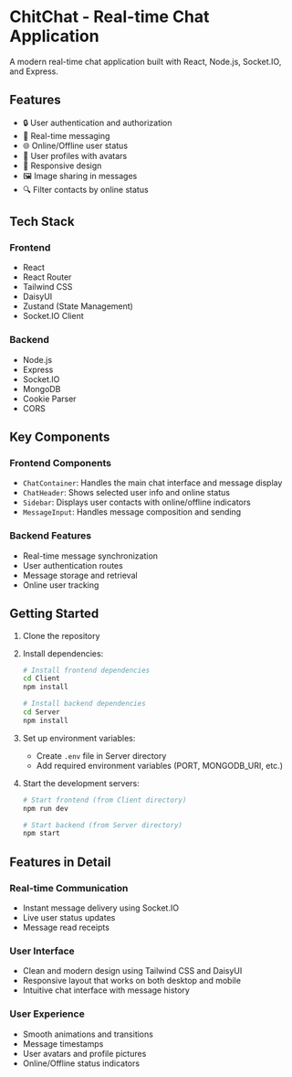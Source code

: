 # ChitChat - Real-time Chat Application

A modern real-time chat application built with React, Node.js, Socket.IO, and Express.

## Features

- 🔒 User authentication and authorization
- 💬 Real-time messaging
- 🌐 Online/Offline user status
- 👤 User profiles with avatars
- 📱 Responsive design
- 🖼️ Image sharing in messages
- 🔍 Filter contacts by online status

## Tech Stack

### Frontend
- React
- React Router
- Tailwind CSS
- DaisyUI
- Zustand (State Management)
- Socket.IO Client

### Backend
- Node.js
- Express
- Socket.IO
- MongoDB
- Cookie Parser
- CORS

## Key Components

### Frontend Components
- `ChatContainer`: Handles the main chat interface and message display
- `ChatHeader`: Shows selected user info and online status
- `Sidebar`: Displays user contacts with online/offline indicators
- `MessageInput`: Handles message composition and sending

### Backend Features
- Real-time message synchronization
- User authentication routes
- Message storage and retrieval
- Online user tracking

## Getting Started

1. Clone the repository
2. Install dependencies:
   ```bash
   # Install frontend dependencies
   cd Client
   npm install

   # Install backend dependencies
   cd Server
   npm install
   ```
3. Set up environment variables:
   - Create `.env` file in Server directory
   - Add required environment variables (PORT, MONGODB_URI, etc.)

4. Start the development servers:
   ```bash
   # Start frontend (from Client directory)
   npm run dev

   # Start backend (from Server directory)
   npm start
   ```

## Features in Detail

### Real-time Communication
- Instant message delivery using Socket.IO
- Live user status updates
- Message read receipts

### User Interface
- Clean and modern design using Tailwind CSS and DaisyUI
- Responsive layout that works on both desktop and mobile
- Intuitive chat interface with message history

### User Experience
- Smooth animations and transitions
- Message timestamps
- User avatars and profile pictures
- Online/Offline status indicators